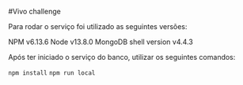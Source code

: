 #Vivo challenge

Para rodar o serviço foi utilizado as seguintes versões:

NPM v6.13.6
Node v13.8.0
MongoDB shell version v4.4.3

Após ter iniciado o serviço do banco, utilizar os seguintes comandos:

``npm install``
``npm run local``
